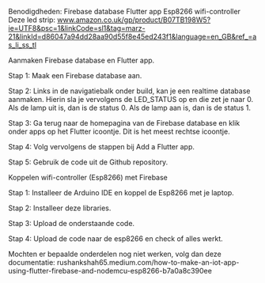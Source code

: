 Benodigdheden:
Firebase database
Flutter app
Esp8266 wifi-controller
Deze led strip: www.amazon.co.uk/gp/product/B07TB198W5?ie=UTF8&psc=1&linkCode=sl1&tag=marz-21&linkId=d86047a94dd28aa90d55f8e45ed243f1&language=en_GB&ref_=as_li_ss_tl

Aanmaken Firebase database en Flutter app.

Stap 1:
Maak een Firebase database aan.

Stap 2: 
Links in de navigatiebalk onder build, kan je een realtime database aanmaken. Hierin sla je vervolgens de LED_STATUS op en die zet je naar 0. Als de lamp uit is, dan is de status 0. Als de lamp aan is, dan is de status 1.

Stap 3:
Ga terug naar de homepagina van de Firebase database en klik onder apps op het Flutter icoontje. Dit is het meest rechtse icoontje.


Stap 4:
Volg vervolgens de stappen bij Add a Flutter app.

Stap 5: 
Gebruik de code uit de Github repository.

Koppelen wifi-controller (Esp8266) met Firebase

Stap 1:
Installeer de Arduino IDE en koppel de Esp8266 met je laptop.

Stap 2:
Installeer deze libraries.


Stap 3:
Upload de onderstaande code.




Stap 4:
Upload de code naar de esp8266 en check of alles werkt. 


Mochten er bepaalde onderdelen nog niet werken, volg dan deze documentatie:
rushankshah65.medium.com/how-to-make-an-iot-app-using-flutter-firebase-and-nodemcu-esp8266-b7a0a8c390ee
